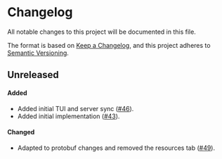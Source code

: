 # Changelog

All notable changes to this project will be documented in this file.

The format is based on [Keep a Changelog](https://keepachangelog.com/en/1.1.0/),
and this project adheres to [Semantic Versioning](https://semver.org/spec/v2.0.0.html).

## Unreleased

#### Added

* Added initial TUI and server sync ([#46](https://github.com/stjude-rust-labs/crankshaft/pull/46)).
* Added initial implementation ([#43](https://github.com/stjude-rust-labs/crankshaft/pull/43)).

#### Changed

* Adapted to protobuf changes and removed the resources tab ([#49](https://github.com/stjude-rust-labs/crankshaft/pull/49)).
